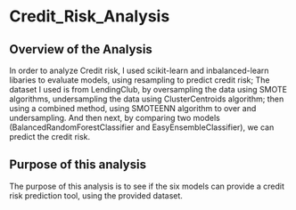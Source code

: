 # Credit_Risk_Analysis
## Overview of the Analysis
In order to analyze Credit risk, I used scikit-learn and inbalanced-learn libaries to evaluate models, using resampling to predict credit risk; 
The dataset I used is from LendingClub, by oversampling the data using SMOTE algorithms, undersampling the data using ClusterCentroids algorithm; then using a combined method, using SMOTEENN algorithm to over and undersampling. And then next, by comparing two models (BalancedRandomForestClassifier and EasyEnsembleClassifier), we can predict the credit risk. 

## Purpose of this analysis
The purpose of this analysis is to see if the six models can provide a credit risk prediction tool, using the provided dataset. 
